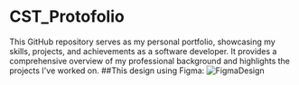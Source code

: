 # CST_Protofolio
This GitHub repository serves as my personal portfolio, showcasing my skills, projects, and achievements as a software developer. It provides a comprehensive overview of my professional background and highlights the projects I've worked on.
##This design using Figma: 
![FigmaDesign](https://github.com/AhmedHamdiy/CST_Protofolio/assets/111378492/ed069301-fd82-43f3-9c84-cf07a434e76d)
